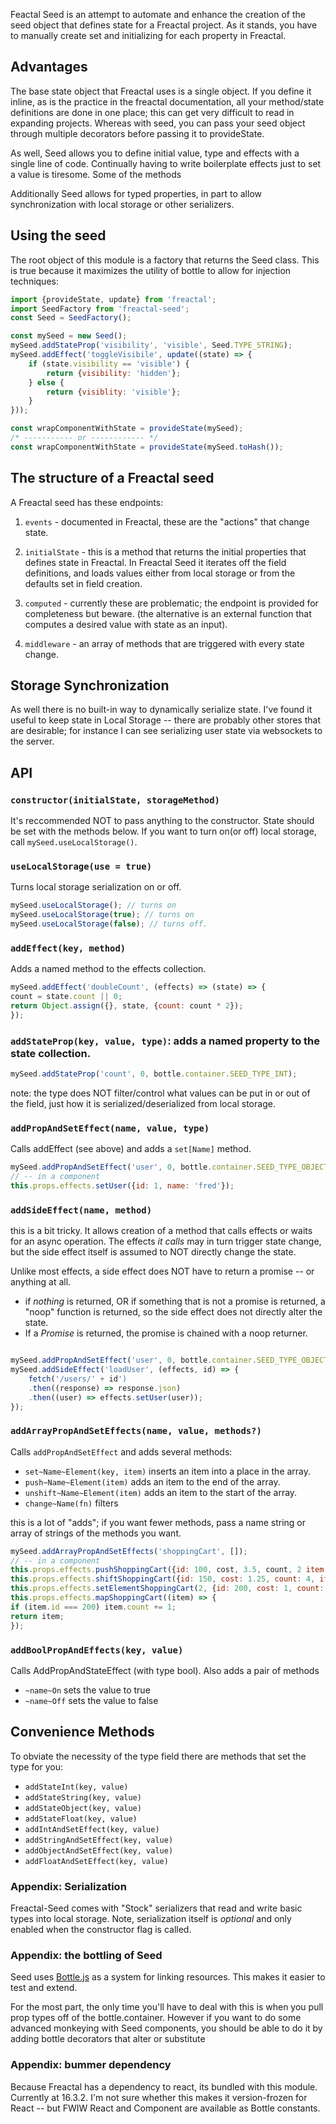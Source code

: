 Feactal Seed is an attempt to automate and enhance the creation of the
seed object that defines state for a Freactal project. As it stands,
you have to manually create set and initializing for each property in
Freactal.

## Advantages

The base state object that Freactal uses is a single object.
If you define it inline, as is the practice in the freactal documentation,
all your method/state definitions are done in one place; this can
get very difficult to read in expanding projects. Whereas with seed,
you can pass your seed object through multiple decorators before
passing it to provideState.

As well, Seed allows you to define initial value, type and effects
with a single line of code. Continually having to write boilerplate effects
just to set a value is tiresome. Some of the methods

Additionally Seed allows for typed properties, in part to allow synchronization
with local storage or other serializers.

## Using the seed

The root object of this module is a factory that returns the Seed class.
This is true because it maximizes the utility of bottle to allow for
injection techniques:

```` javascript
import {provideState, update} from 'freactal';
import SeedFactory from 'freactal-seed';
const Seed = SeedFactory();

const mySeed = new Seed();
mySeed.addStateProp('visibility', 'visible', Seed.TYPE_STRING);
mySeed.addEffect('toggleVisibile', update((state) => {
    if (state.visibility == 'visible') {
        return {visibility: 'hidden'};
    } else {
        return {visiblity: 'visible'};
    }
}));

const wrapComponentWithState = provideState(mySeed);
/* ----------- or ------------ */
const wrapComponentWithState = provideState(mySeed.toHash());

````

## The structure of a Freactal seed

A Freactal seed has these endpoints:

1. `events` - documented in Freactal, these are the "actions" that change
   state.

2. `initialState` - this is a method that returns the initial properties
   that defines state in Freactal. In Freactal Seed it iterates off the
   field definitions, and loads values either from local storage or
   from the defaults set in field creation.

3. `computed` - currently these are problematic; the endpoint is provided
   for completeness but beware. (the alternative is an external function
   that computes a desired value with state as an input).

4. `middleware` - an array of methods that are triggered with every state change.

## Storage Synchronization

As well there is no built-in way to dynamically serialize state.
I've found it useful to keep state in Local Storage -- there are probably
other stores that are desirable; for instance I can see serializing
user state via websockets to the server.

## API

### `constructor(initialState, storageMethod)`
It's reccommended NOT to pass anything to the constructor. State
should be set with the methods below. If you want to turn on(or off)
local storage, call `mySeed.useLocalStorage()`.

### `useLocalStorage(use = true)`
Turns local storage serialization on or off.
```` javascript
mySeed.useLocalStorage(); // turns on
mySeed.useLocalStorage(true); // turns on
mySeed.useLocalStorage(false); // turns off.
````

### `addEffect(key, method)`
Adds a named method to the effects collection.

```` javascript
mySeed.addEffect('doubleCount', (effects) => (state) => {
count = state.count || 0;
return Object.assign({}, state, {count: count * 2});
});
````

### `addStateProp(key, value, type)`: adds a named property to the state collection.

```` javascript
mySeed.addStateProp('count', 0, bottle.container.SEED_TYPE_INT);
````
note: the type does NOT filter/control what values can be put in or out
of the field, just how it is serialized/deserialized from local storage.

### `addPropAndSetEffect(name, value, type)`
Calls addEffect (see above) and adds a `set[Name]` method.
```` javascript
mySeed.addPropAndSetEffect('user', 0, bottle.container.SEED_TYPE_OBJECT);
// -- in a component
this.props.effects.setUser({id: 1, name: 'fred'});
````

### `addSideEffect(name, method)`
this is a bit tricky. It allows creation
of a method that calls effects or waits for an async operation. The
effects *it calls* may in turn trigger state change, but the side effect
itself is assumed to NOT directly change the state.

Unlike most effects, a side effect does NOT have to return a promise --
or anything at all.
* if *nothing* is returned, OR if something that is not a promise is returned,
  a "noop" function is returned, so the side effect does not directly alter the state.
* If a *Promise* is returned, the promise is chained with a noop returner.

```` javascript

mySeed.addPropAndSetEffect('user', 0, bottle.container.SEED_TYPE_OBJECT);
mySeed.addSideEffect('loadUser', (effects, id) => {
    fetch('/users/' + id')
    .then((response) => response.json)
    .then((user) => effects.setUser(user));
});

````

### `addArrayPropAndSetEffects(name, value, methods?)`
Calls `addPropAndSetEffect` and adds several methods:
 * `set~Name~Element(key, item)` inserts an item into a place in the array.
 * `push~Name~Element(item)` adds an item to the end of the array.
 * `unshift~Name~Element(item)` adds an item to the start of the array.
 * `change~Name(fn)` filters

this is a lot of "adds"; if you want fewer methods, pass a name string or array of strings
of the methods you want.

```` javascript
mySeed.addArrayPropAndSetEffects('shoppingCart', []);
// -- in a component
this.props.effects.pushShoppingCart({id: 100, cost, 3.5, count, 2 item: 'spam'});
this.props.effects.shiftShoppingCart({id: 150, cost: 1.25, count: 4, item: 'spam'});
this.props.effects.setElementShoppingCart(2, {id: 200, cost: 1, count: 1 item: 'yam'});
this.props.effects.mapShoppingCart((item) => {
if (item.id === 200) item.count += 1;
return item;
});
````

### `addBoolPropAndEffects(key, value)`
Calls AddPropAndStateEffect (with type bool). Also adds a pair of methods

* `~name~On` sets the value to true
* `~name~Off` sets the value to false

## Convenience Methods

To obviate the necessity of the type field there are methods that set the type for you:

* `addStateInt(key, value)`
* `addStateString(key, value)`
* `addStateObject(key, value)`
* `addStateFloat(key, value)`
* `addIntAndSetEffect(key, value)`
* `addStringAndSetEffect(key, value)`
* `addObjectAndSetEffect(key, value)`
* `addFloatAndSetEffect(key, value)`

### Appendix: Serialization

Freactal-Seed comes with "Stock" serializers that read and write
basic types into local storage. Note, serialization itself is *optional*
and only enabled when the constructor flag is called.

### Appendix: the bottling of Seed

Seed uses [Bottle.js](https://github.com/young-steveo/bottlejs) as a
system for linking resources. This makes it easier to test and extend.

For the most part, the only time you'll have to deal with this is when
you pull prop types off of the bottle.container. However if you want
to do some advanced monkeying with Seed components, you should be able
to do it by adding bottle decorators that alter or substitute

### Appendix: bummer dependency

Because Freactal has a dependency to react, its bundled with this
module. Currently at 16.3.2. I'm not sure whether this makes it
version-frozen for React -- but FWIW React and Component are available
as Bottle constants.
